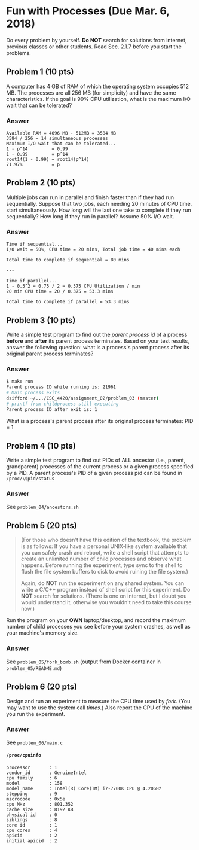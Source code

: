 # Fun with Processes (Due Mar. 6, 2018)

Do every problem by yourself. **Do NOT** search for solutions from internet,
previous classes or other students. Read Sec. 2.1.7 before you start the
problems.

## Problem 1 (10 pts)

A computer has 4 GB of RAM of which the operating system occupies 512 MB. The
processes are all 256 MB (for simplicity) and have the same characteristics. If
the goal is 99% CPU utilization, what is the maximum I/O wait that can be
tolerated?

### Answer

```
Available RAM = 4096 MB - 512MB = 3584 MB
3584 / 256 = 14 simultaneous processes
Maximum I/O wait that can be tolerated...
1 - p^14         = 0.99
1 - 0.99         = p^14
root14(1 - 0.99) = root14(p^14)
71.97%           = p
```

## Problem 2 (10 pts)

Multiple jobs can run in parallel and finish faster than if they had run
sequentially. Suppose that two jobs, each needing 20 minutes of CPU time, start
simultaneously. How long will the last one take to complete if they run
sequentially? How long if they run in parallel? Assume 50% I/O wait.

### Answer

```
Time if sequential...
I/O wait = 50%, CPU time = 20 mins, Total job time = 40 mins each

Total time to complete if sequential = 80 mins

---

Time if parallel...
1 - 0.5^2 = 0.75 / 2 = 0.375 CPU Utilization / min
20 min CPU time = 20 / 0.375 = 53.3 mins

Total time to complete if parallel = 53.3 mins
```

## Problem 3 (10 pts)

Write a simple test program to find out the _parent process id_ of a process
**before** and **after** its parent process terminates. Based on your test
results, answer the following question: what is a process's parent process after
its original parent process terminates?

### Answer

```sh
$ make run
Parent process ID while running is: 21961
# Main process exits
dsifford ~/.../CSC_4420/assignment_02/problem_03 (master)
# printf from childprocess still executing
Parent process ID after exit is: 1
```

What is a process's parent process after its original process terminates: PID =
1

## Problem 4 (10 pts)

Write a simple test program to find out PIDs of ALL ancestor (i.e., parent,
grandparent) processes of the current process or a given process specified by a
PID. A parent process's PID of a given process pid can be found in
`/proc/\$pid/status`

### Answer

See `problem_04/ancestors.sh`

## Problem 5 (20 pts)

> (For those who doesn\'t have this edition of the textbook, the problem is as
> follows: If you have a personal UNIX-like system available that you can safely
> crash and reboot, write a shell script that attempts to create an unlimited
> number of child processes and observe what happens. Before running the
> experiment, type sync to the shell to flush the file system buffers to disk to
> avoid ruining the file system.)
>
> Again, do **NOT** run the experiment on any shared system. You can write a
> C/C++ program instead of shell script for this experiment. Do **NOT** search
> for solutions. (There is one on internet, but I doubt you would understand it,
> otherwise you wouldn't need to take this course now.)

Run the program on your **OWN** laptop/desktop, and record the maximum number of
child processes you see before your system crashes, as well as your machine\'s
memory size.

### Answer

See `problem_05/fork_bomb.sh` (output from Docker container in
`problem_05/README.md`)

## Problem 6 (20 pts)

Design and run an experiment to measure the CPU time used by _fork_. (You may
want to use the system call _times_.) Also report the CPU of the machine you run
the experiment.

### Answer

See `problem_06/main.c`

#### `/proc/cpuinfo`

```
processor       : 1
vendor_id       : GenuineIntel
cpu family      : 6
model           : 158
model name      : Intel(R) Core(TM) i7-7700K CPU @ 4.20GHz
stepping        : 9
microcode       : 0x5e
cpu MHz         : 801.352
cache size      : 8192 KB
physical id     : 0
siblings        : 8
core id         : 1
cpu cores       : 4
apicid          : 2
initial apicid  : 2
```

